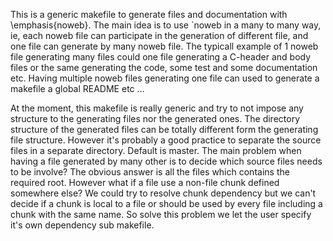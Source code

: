 This is a generic makefile to generate files and documentation with \emphasis{noweb}.
The main idea is to use `noweb in a many to many way, ie, each noweb file can participate
in the generation of different file, and one file can generate by many noweb file.
The typicall example of 1 noweb file generating many files could one file 
generating a C-header and body files or the same generating the code, some test
and some documentation etc. Having multiple noweb files generating one file can used
to generate a makefile a global README etc ...

At the moment, this makefile is really generic and try to not impose any structure to the 
generating files nor the generated ones. The directory structure of the generated files
can be totally different form  the generating file structure. However it's probably a good
practice to separate the  source files in a separate directory. Default is master.
The main problem when having a file generated by many other is to decide which source files
needs to be involve?
The obvious answer is all the files which contains the required root. However what if a file
use a non-file chunk defined somewhere else? We could try to resolve chunk dependency but
we can't decide if a chunk is local to a file or should be used by every file including
a chunk with the same name. So solve this problem we let the user specify it's own dependency
sub makefile.
